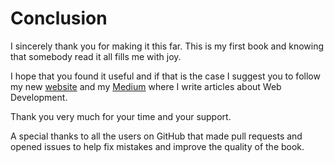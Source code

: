 # Conclusion

I sincerely thank you for making it this far. This is my first book and knowing that somebody read it all fills me with joy.

I hope that you found it useful and if that is the case I suggest you to follow my new [website](https://www.inspiredwebdev.com/) and my [Medium](https://medium.com/@labby92) where I write articles about Web Development.

Thank you very much for your time and your support.

A special thanks to all the users on GitHub that made pull requests and opened issues to help fix mistakes and improve the quality of the book.
